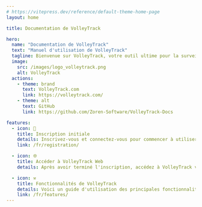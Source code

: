 ```yaml
---
# https://vitepress.dev/reference/default-theme-home-page
layout: home

title: Documentation de VolleyTrack

hero:
  name: "Documentation de VolleyTrack"
  text: "Manuel d'utilisation de VolleyTrack"
  tagline: Bienvenue sur VolleyTrack, votre outil ultime pour la surveillance et la gestion des statistiques de volley-ball. Ce manuel vous guidera dans l'utilisation des principales fonctionnalités de l'outil.
  image:
    src: /images/logo_volleytrack.png
    alt: VolleyTrack
  actions:
    - theme: brand
      text: VolleyTrack.com
      link: https://volleytrack.com/
    - theme: alt
      text: GitHub
      link: https://github.com/Zoren-Software/VolleyTrack-Docs

features:
  - icon: 📝
    title: Inscription initiale
    details: Inscrivez-vous et connectez-vous pour commencer à utiliser VolleyTrack.
    link: /fr/registration/

  - icon: 🌐
    title: Accéder à VolleyTrack Web
    details: Après avoir terminé l'inscription, accédez à VolleyTrack via votre navigateur.

  - icon: ⚒️
    title: Fonctionnalités de VolleyTrack
    details: Voici un guide d'utilisation des principales fonctionnalités de VolleyTrack.
    link: /fr/features/
---
```

